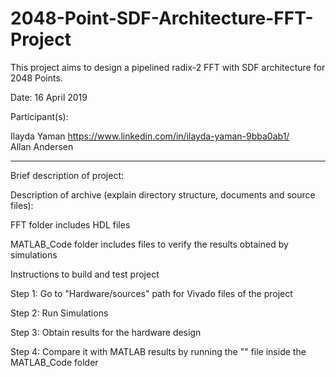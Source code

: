 # 2048-Point-SDF-Architecture-FFT-Project

This project aims to design a pipelined radix-2 FFT with SDF architecture for 2048 Points.  

Date: 16 April 2019

Participant(s):

Ilayda Yaman https://www.linkedin.com/in/ilayda-yaman-9bba0ab1/ <br/>
Allan Andersen 

**************************************************************************

Brief description of project: 

Description of archive (explain directory structure, documents and source files):

FFT folder includes HDL files

MATLAB_Code folder includes files to verify the results obtained by simulations 

Instructions to build and test project

Step 1: Go to "Hardware/sources" path for Vivado files of the project

Step 2: Run Simulations

Step 3: Obtain results for the hardware design

Step 4: Compare it with MATLAB results by running the "" file inside the MATLAB_Code folder
